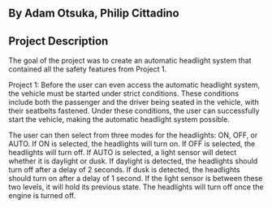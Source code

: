 ## By Adam Otsuka, Philip Cittadino



## Project Description 
The goal of the project was to create an automatic headlight system that contained all the safety features from Project 1.

Project 1: 
Before the user can even access the automatic headlight system, the vehicle must be started under strict conditions.
These conditions include both the passenger and the driver being seated in the vehicle, with their seatbelts fastened.
Under these conditions, the user can successfully start the vehicle, making the automatic headlight system possible.

The user can then select from three modes for the headlights: ON, OFF, or AUTO. If ON is selected, the headlights will turn on. 
If OFF is selected, the headlights will turn off. If AUTO is selected, a light sensor will detect whether it is daylight or dusk.
If daylight is detected, the headlights should turn off after a delay of 2 seconds. If dusk is detected, the headlights should 
turn on after a delay of 1 second. If the light sensor is between these two levels, it will hold its previous state. 
The headlights will turn off once the engine is turned off.


